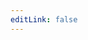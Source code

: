 ```yaml
---
editLink: false
---
```



<script setup>
  import { data } from './changelog.data.js'
  console.log(data)
</script>

<main v-html="data[0].html"></main>
